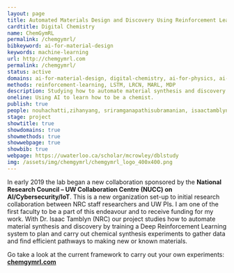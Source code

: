```yaml
---
layout: page
title: Automated Materials Design and Discovery Using Reinforcement Learning
cardtitle: Digital Chemistry
name: ChemGymRL
permalink: /chemgymrl/
bibkeyword: ai-for-material-design
keywords: machine-learning
url: http://chemgymrl.com
permalink: /chemgymrl/
status: active
domains: ai-for-material-design, digital-chemistry, ai-for-physics, ai-for-science
methods: reinforcement-learning, LSTM, LRCN, MARL, MDP
description: Studying how to automate material synthesis and discovery by training a Deep Reinforcement Learning system to plan and carry out chemical synthesis experiments to gather data and find efficient pathways to making new or known materials.
oneline: Using AI to learn how to be a chemist.
publish: true
people: nouhachatti,zihanyang, sriramganapathisubramanian, isaactamblyn, markcrowley, colinbellinger
stage: project
showtitle: true
showdomains: true
showmethods: true
showwebpage: true
showbib: true
webpage: https://uwaterloo.ca/scholar/mcrowley/dblstudy
img: /assets/img/chemgymrl/chemgymrl_logo_400x400.png
---
```

In early 2019 the lab began a new collaboration sponsored by the **National Research Council – UW Collaboration Centre (NUCC) on AI/Cybersecurity/IoT**. This is a new organization set-up to initial research collaboration between NRC staff researchers and UW PIs. I am one of the first faculty to be a part of this endeavour and to receive funding for my work. With Dr. Isaac Tamblyn (NRC) our project studies how to automate material synthesis and discovery by training a Deep Reinforcement Learning system to plan and carry out chemical synthesis experiments to gather data and find efficient pathways to making new or known materials.

Go take a look at the current framework to carry out your own experiments: **[chemgymrl.com](https://chemgymrl.com/)**

